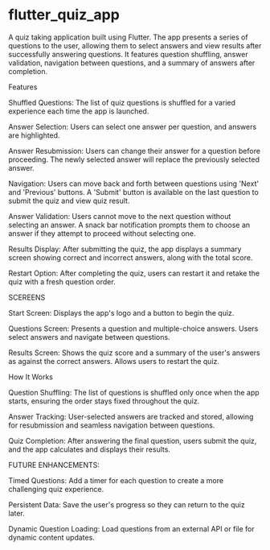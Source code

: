 # flutter_quiz_app

A quiz taking application built using Flutter. The app presents a series of questions to the user, allowing them to select answers and view results after successfully answering questions. It features question shuffling, answer validation, navigation between questions, and a summary of answers after completion.



Features

Shuffled Questions: The list of quiz questions is shuffled for a varied experience each time the app is launched.

Answer Selection: Users can select one answer per question, and answers are highlighted.

Answer Resubmission: Users can change their answer for a question before proceeding. The newly selected answer will replace the previously selected answer.

Navigation:
Users can move back and forth between questions using 'Next' and 'Previous' buttons. A 'Submit' button is available on the last question to submit the quiz and view quiz result.

Answer Validation: Users cannot move to the next question without selecting an answer. A snack bar notification prompts them to choose an answer if they attempt to proceed without selecting one.

Results Display: After submitting the quiz, the app displays a summary screen showing correct and incorrect answers, along with the total score.

Restart Option: After completing the quiz, users can restart it and retake the quiz with a fresh question order.



SCEREENS

Start Screen: Displays the app's logo and a button to begin the quiz.

Questions Screen:
Presents a question and multiple-choice answers.
Users select answers and navigate between questions.

Results Screen:
Shows the quiz score and a summary of the user's answers as against the correct answers.
Allows users to restart the quiz.



How It Works

Question Shuffling: The list of questions is shuffled only once when the app starts, ensuring the order stays fixed throughout the quiz.

Answer Tracking: User-selected answers are tracked and stored, allowing for resubmission and seamless navigation between questions.

Quiz Completion: After answering the final question, users submit the quiz, and the app calculates and displays their results.




FUTURE ENHANCEMENTS:

Timed Questions: Add a timer for each question to create a more challenging quiz experience.

Persistent Data: Save the user's progress so they can return to the quiz later.

Dynamic Question Loading: Load questions from an external API or file for dynamic content updates.
